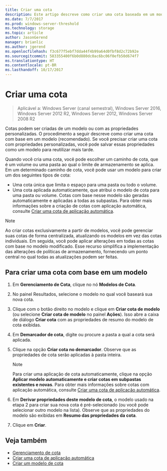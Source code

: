 ```yaml
---
title: Criar uma cota
description: Este artigo descreve como criar uma cota baseada em um modelo
ms.date: 7/7/2017
ms.prod: windows-server-threshold
ms.technology: storage
ms.topic: article
author: JasonGerend
manager: brianlic
ms.author: jgerend
ms.openlocfilehash: f3c677f5ebf7dda44f4b99a64d0fbf8d2c72b92e
ms.sourcegitcommit: 583355400f6b0d880dc0ac6bc06f0efb50d674f7
ms.translationtype: HT
ms.contentlocale: pt-BR
ms.lasthandoff: 10/17/2017
---
```

# <a name="create-a-quota"></a>Criar uma cota

> Aplicável a: Windows Server (canal semestral), Windows Server 2016, Windows Server 2012 R2, Windows Server 2012, Windows Server 2008 R2

Cotas podem ser criadas de um modelo ou com as propriedades personalizadas. O procedimento a seguir descreve como criar uma cota com base em um modelo (recomendado). Se você precisar criar uma cota com propriedades personalizadas, você pode salvar essas propriedades como um modelo para reutilizar mais tarde.

Quando você cria uma cota, você pode escolher um caminho de cota, que é um volume ou uma pasta ao qual o limite de armazenamento se aplica. Em um determinado caminho de cota, você pode usar um modelo para criar um dos seguintes tipos de cota:

-   Uma cota única que limita o espaço para uma pasta ou todo o volume.
-   Uma cota aplicada automaticamente, que atribui o modelo de cota para uma pasta ou volume. Cotas com base nesse modelo são geradas automaticamente e aplicadas a todas as subpastas. Para obter mais informações sobre a criação de cotas com aplicação automática, consulte [Criar uma cota de aplicação automática](create-auto-apply-quota.md).


> [!Note]
> Ao criar cotas exclusivamente a partir de modelos, você pode gerenciar suas cotas de forma centralizada, atualizando os modelos em vez das cotas individuais. Em seguida, você pode aplicar alterações em todas as cotas com base no modelo modificado. Esse recurso simplifica a implementação das alterações de políticas de armazenamento, fornecendo um ponto central no qual todas as atualizações podem ser feitas.

## <a name="to-create-a-quota-that-is-based-on-a-template"></a>Para criar uma cota com base em um modelo

1.  Em **Gerenciamento de Cota**, clique no nó **Modelos de Cota**.

2.  No painel Resultados, selecione o modelo no qual você baseará sua nova cota.

3.  Clique com o botão direito no modelo e clique em **Criar cota de modelo** (ou selecione **Criar cota de modelo** no painel **Ações**). Isso abre a caixa de diálogo **Criar cota** com as propriedades de resumo do modelo de cota exibidas.

4.  Em **Demarcador de cota**, digite ou procure a pasta a qual a cota será aplicada.

5.  Clique na opção **Criar cota no demarcador**. Observe que as propriedades de cota serão aplicadas à pasta inteira.

     > [!Note]
     > Para criar uma aplicação de cota automaticamente, clique na opção **Aplicar modelo automaticamente e criar cotas em subpastas existentes e novas**. Para obter mais informações sobre cotas com aplicação automática, consulte [Criar uma cota de aplicação automática](create-auto-apply-quota.md).

6.  Em **Derivar propriedades deste modelo de cota**, o modelo usado na etapa 2 para criar sua nova cota é pré-selecionado (ou você pode selecionar outro modelo na lista). Observe que as propriedades do modelo são exibidas em **Resumo das propriedades da cota**.

7.  Clique em **Criar**.

## <a name="see-also"></a>Veja também

-   [Gerenciamento de cota](quota-management.md)
-   [Criar uma cota de aplicação automática](create-auto-apply-quota.md)
-   [Criar um modelo de cota](create-quota-template.md)


